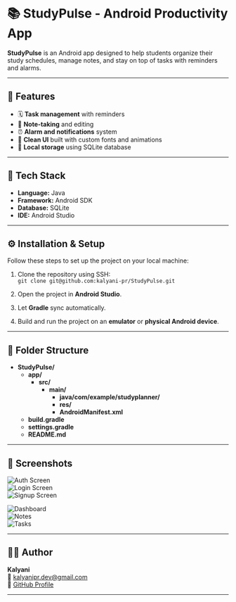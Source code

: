 # 📚 StudyPulse - Android Productivity App

**StudyPulse** is an Android app designed to help students organize their study schedules, manage notes, and stay on top of tasks with reminders and alarms.

---

## 🚀 Features

- 🗓️ **Task management** with reminders  
- 📝 **Note-taking** and editing  
- ⏰ **Alarm and notifications** system  
- 🎨 **Clean UI** built with custom fonts and animations  
- 💾 **Local storage** using SQLite database  

---

## 🧰 Tech Stack

- **Language:** Java  
- **Framework:** Android SDK  
- **Database:** SQLite  
- **IDE:** Android Studio  

---

## ⚙️ Installation & Setup

Follow these steps to set up the project on your local machine:

1. Clone the repository using SSH:  
   `git clone git@github.com:kalyani-pr/StudyPulse.git`

2. Open the project in **Android Studio**.  
3. Let **Gradle** sync automatically.  
4. Build and run the project on an **emulator** or **physical Android device**.  

---

## 📁 Folder Structure

- **StudyPulse/**
  - **app/**
    - **src/**
      - **main/**
        - **java/com/example/studyplanner/**
        - **res/**
        - **AndroidManifest.xml**
  - **build.gradle**
  - **settings.gradle**
  - **README.md**

---

## 📸 Screenshots


![Auth Screen](Screenshots/SP_auth.png)  
![Login Screen](Screenshots/SP_login.png)  
![Signup Screen](Screenshots/SP_signup.png)

![Dashboard](Screenshots/SP_dashboard.png)  
![Notes](Screenshots/SP_notes.png)  
![Tasks](Screenshots/SP_tasks.png)

---

## 👩‍💻 Author

**Kalyani**  
📧 [kalyanipr.dev@gmail.com](mailto:kalyanipr.dev@gmail.com)  
🔗 [GitHub Profile](https://github.com/kalyani-pr)

---

